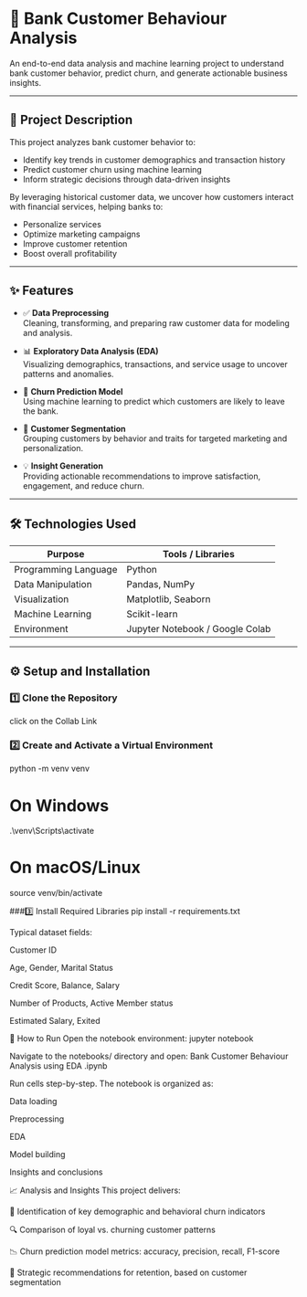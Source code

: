# 💼 Bank Customer Behaviour Analysis

An end-to-end data analysis and machine learning project to understand bank customer behavior, predict churn, and generate actionable business insights.

---

## 📌 Project Description

This project analyzes bank customer behavior to:

- Identify key trends in customer demographics and transaction history
- Predict customer churn using machine learning
- Inform strategic decisions through data-driven insights

By leveraging historical customer data, we uncover how customers interact with financial services, helping banks to:

- Personalize services  
- Optimize marketing campaigns  
- Improve customer retention  
- Boost overall profitability  

---

## ✨ Features

- ✅ **Data Preprocessing**  
  Cleaning, transforming, and preparing raw customer data for modeling and analysis.

- 📊 **Exploratory Data Analysis (EDA)**  
  Visualizing demographics, transactions, and service usage to uncover patterns and anomalies.

- 🤖 **Churn Prediction Model**  
  Using machine learning to predict which customers are likely to leave the bank.

- 🧩 **Customer Segmentation**  
  Grouping customers by behavior and traits for targeted marketing and personalization.

- 💡 **Insight Generation**  
  Providing actionable recommendations to improve satisfaction, engagement, and reduce churn.

---

## 🛠️ Technologies Used

| Purpose              | Tools / Libraries                      |
|----------------------|----------------------------------------|
| Programming Language | Python                                 |
| Data Manipulation    | Pandas, NumPy                          |
| Visualization        | Matplotlib, Seaborn                    |
| Machine Learning     | Scikit-learn                           |
| Environment          | Jupyter Notebook / Google Colab        |

---

## ⚙️ Setup and Installation

### 1️⃣ Clone the Repository
click on the Collab Link

### 2️⃣ Create and Activate a Virtual Environment 
python -m venv venv
# On Windows
.\venv\Scripts\activate
# On macOS/Linux
source venv/bin/activate

###3️⃣ Install Required Libraries
pip install -r requirements.txt


Typical dataset fields:

Customer ID

Age, Gender, Marital Status

Credit Score, Balance, Salary

Number of Products, Active Member status

Estimated Salary, Exited 



🚀 How to Run
Open the notebook environment:
jupyter notebook

Navigate to the notebooks/ directory and open:
Bank Customer Behaviour Analysis using EDA .ipynb

Run cells step-by-step. The notebook is organized as:

Data loading

Preprocessing

EDA

Model building

Insights and conclusions

📈 Analysis and Insights
This project delivers:

🎯 Identification of key demographic and behavioral churn indicators

🔍 Comparison of loyal vs. churning customer patterns

📉 Churn prediction model metrics: accuracy, precision, recall, F1-score

🧠 Strategic recommendations for retention, based on customer segmentation


